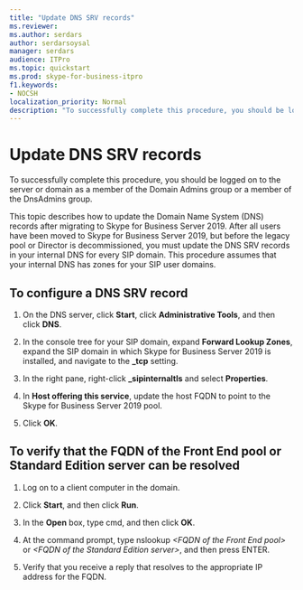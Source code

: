 ```yaml
---
title: "Update DNS SRV records"
ms.reviewer: 
ms.author: serdars
author: serdarsoysal
manager: serdars
audience: ITPro
ms.topic: quickstart
ms.prod: skype-for-business-itpro
f1.keywords:
- NOCSH
localization_priority: Normal
description: "To successfully complete this procedure, you should be logged on to the server or domain as a member of the Domain Admins group or a member of the DnsAdmins group."
---
```


# Update DNS SRV records

To successfully complete this procedure, you should be logged on to the server or domain as a member of the Domain Admins group or a member of the DnsAdmins group.
  
This topic describes how to update the Domain Name System (DNS) records after migrating to Skype for Business Server 2019. After all users have been moved to Skype for Business Server 2019, but before the legacy pool or Director is decommissioned, you must update the DNS SRV records in your internal DNS for every SIP domain. This procedure assumes that your internal DNS has zones for your SIP user domains.
  
## To configure a DNS SRV record

1. On the DNS server, click **Start**, click **Administrative Tools**, and then click **DNS**.
    
2. In the console tree for your SIP domain, expand **Forward Lookup Zones**, expand the SIP domain in which Skype for Business Server 2019 is installed, and navigate to the **_tcp** setting. 
    
3. In the right pane, right-click **_sipinternaltls** and select **Properties**.
    
4. In **Host offering this service**, update the host FQDN to point to the Skype for Business Server 2019 pool.
    
5. Click **OK**.
    
## To verify that the FQDN of the Front End pool or Standard Edition server can be resolved

1. Log on to a client computer in the domain.
    
2. Click **Start**, and then click **Run**.
    
3. In the **Open** box, type cmd, and then click **OK**.
    
4. At the command prompt, type nslookup _\<FQDN of the Front End pool\>_ or  _\<FQDN of the Standard Edition server\>_, and then press ENTER.
    
5. Verify that you receive a reply that resolves to the appropriate IP address for the FQDN.
    

